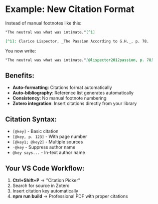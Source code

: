 # Example: New Citation Format

Instead of manual footnotes like this:
```markdown
"The neutral was what was intimate."[^1]

[^1]: Clarice Lispector, _The Passion According to G.H._, p. 78.
```

You now write:
```markdown
"The neutral was what was intimate."[@lispector2012passion, p. 78]
```

## Benefits:
- **Auto-formatting**: Citations format automatically
- **Auto-bibliography**: Reference list generates automatically
- **Consistency**: No manual footnote numbering
- **Zotero integration**: Insert citations directly from your library

## Citation Syntax:
- `[@key]` - Basic citation
- `[@key, p. 123]` - With page number
- `[@key1; @key2]` - Multiple sources
- `-@key` - Suppress author name
- `@key says...` - In-text author name

## Your VS Code Workflow:
1. **Ctrl+Shift+P** → "Citation Picker"
2. Search for source in Zotero
3. Insert citation key automatically
4. **npm run build** → Professional PDF with proper citations